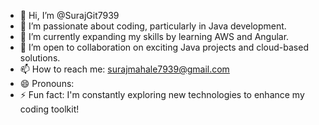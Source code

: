 - 👋 Hi, I’m @SurajGit7939
- 👀 I’m passionate about coding, particularly in Java development.
- 🌱 I’m currently expanding my skills by learning AWS and Angular.
- 💞️ I’m open to collaboration on exciting Java projects and cloud-based solutions.
- 📫 How to reach me: surajmahale7939@gmail.com
- 😄 Pronouns: 
- ⚡ Fun fact: I'm constantly exploring new technologies to enhance my coding toolkit!

<!---
SurajGit7939/SurajGit7939 is a ✨ special ✨ repository because its `README.md` (this file) appears on your GitHub profile.
You can click the Preview link to take a look at your changes.
--->
